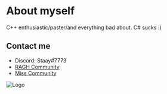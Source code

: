 # About myself

C++ enthusiastic/paster/and everything bad about.
C# sucks :)



## Contact me

 - Discord: Staay#7773
 - [RAGH Community](https://discord.gg/jJQ8gm24b6)
 - [Miss Community](https://discord.gg/jCC4vQuCWJ)


![Logo](https://cdn.discordapp.com/attachments/964277469001707584/969789985932865556/unknown.png)

